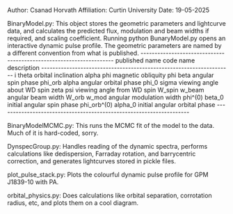 Author: Csanad Horvath
Affiliation: Curtin University
Date: 19-05-2025

BinaryModel.py:
    This object stores the geometric parameters and lightcurve data, and calculates the predicted flux, modulation and beam widths if required, and scaling coefficient. Running python BunaryModel.py opens an interactive dynamic pulse profile. The geometric parameters are named by a different convention from what is published.
    --------------------------------------------------------------------
    published name      code name       description
    --------------------------------------------------------------------
    i                   theta           orbital inclination
    alpha               phi             magnetic obliquity
    phi                 beta            angular spin phase
    phi_orb             alpha           angular orbital phase
    phi_0               sigma           viewing angle about WD spin
    zeta                psi             viewing angle from WD spin
    W_spin              w_beam          angular beam width
    W_orb               w_mod           angular modulation width
    phi^(0)             beta_0          initial angular spin phase
    phi_orb^(0)         alpha_0         initial angular orbital phase
    --------------------------------------------------------------------
    
BinaryModelMCMC.py:
    This runs the MCMC fit of the model to the data. Much of it is hard-coded, sorry.

DynspecGroup.py:
    Handles reading of the dynamic spectra, performs calculations like dedispersion, Farraday rotation, and barrycentric correction, and generates lightcurves stored in pickle files.
    
plot_pulse_stack.py:
    Plots the colourful dynamic pulse profile for GPM J1839-10 with PA.

orbital_physics.py:
    Does calculations like orbital separation, corrotation radius, etc, and plots them on a cool diagram.
